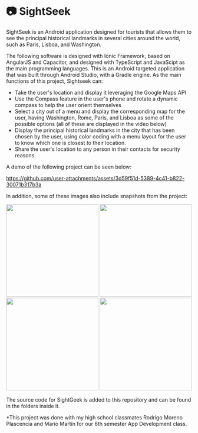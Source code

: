 # 📷 SightSeek
SightSeek is an Android application designed for tourists that allows them to see the principal historical landmarks in several cities around the world, such as Paris, Lisboa, and Washington.

The following software is designed with Ionic Framework, based on AngularJS and Capacitor, and designed with TypeScript and JavaScipt as the main programming languages. This is an Android targeted application that was built through Android Studio, with a Gradle engine. As the main functions of this project, Sightseek can:

- Take the user's location and display it leveraging the Google Maps API
- Use the Compass feature in the user's phone and rotate a dynamic compass to help the user orient themselves
- Select a city out of a menu and display the corresponding map for the user, having Washington, Rome, Paris, and Lisboa as some of the possible options (all of these are displayed in the video below)
- Display the principal historical landmarks in the city that has been chosen by the user, using color coding with a menu layout for the user to know which one is closest to their location.
- Share the user's location to any person in their contacts for security reasons.

A demo of the following project can be seen below:

https://github.com/user-attachments/assets/3d59f51d-5389-4c41-b822-30071b317b3a

In addition, some of these images also include snapshots from the project:

<img src="https://github.com/user-attachments/assets/3b1f7273-4988-40a4-b4ed-6626b96c2e22" width="250">
<img src="https://github.com/user-attachments/assets/dad9fbaa-8272-47fb-830a-16f85bec9c5d" width="250">
<img src="https://github.com/user-attachments/assets/6da905dc-952a-4796-9598-e042f126de18" width="250">
<img src="https://github.com/user-attachments/assets/6ab005b7-ce72-4c95-b700-a7656ff4828a" width="250">

The source code for SightGeek is added to this repository and can be found in the folders inside it.

*This project was done with my high school classmates Rodrigo Moreno Plascencia and Mario Martín for our 6th semester App Development class.
